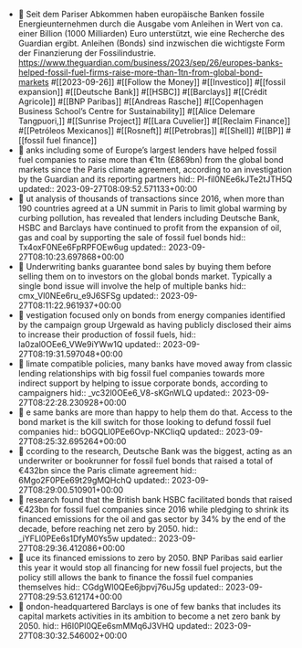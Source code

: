 - 📝 Seit dem Pariser Abkommen haben europäische Banken fossile Energieunternehmen durch die Ausgabe vom Anleihen in Wert von ca. einer Billion (1000 Milliarden) Euro unterstützt, wie eine Recherche des Guardian ergibt. Anleihen (Bonds) sind inzwischen die wichtigste Form der Finanzierung der Fossilindustrie. https://www.theguardian.com/business/2023/sep/26/europes-banks-helped-fossil-fuel-firms-raise-more-than-1tn-from-global-bond-markets #[[2023-09-26]] #[[Follow the Money]] #[[Investico]] #[[fossil expansion]] #[[Deutsche Bank]] #[[HSBC]] #[[Barclays]] #[[Crédit Agricole]] #[[BNP Paribas]] #[[Andreas Rasche]] #[[Copenhagen Business School’s Centre for Sustainability]] #[[Alice Delemare Tangpuori,]] #[[Sunrise Project]] #[[Lara Cuvelier]] #[[Reclaim Finance]] #[[Petróleos Mexicanos]] #[[Rosneft]] #[[Petrobras]] #[[Shell]] #[[BP]] #[[fossil fuel finance]]
- 📌 anks including some of Europe’s largest lenders have helped fossil fuel companies to raise more than €1tn (£869bn) from the global bond markets since the Paris climate agreement, according to an investigation by the Guardian and its reporting partners
  hid:: PI-fil0NEe6kJTe2tJTH5Q
  updated:: 2023-09-27T08:09:52.571133+00:00
- 📌 ut analysis of thousands of transactions since 2016, when more than 190 countries agreed at a UN summit in Paris to limit global warming by curbing pollution, has revealed that lenders including Deutsche Bank, HSBC and Barclays have continued to profit from the expansion of oil, gas and coal by supporting the sale of fossil fuel bonds
  hid:: Tx4oxF0NEe6FpRPFOEw6ug
  updated:: 2023-09-27T08:10:23.697868+00:00
- 📌 Underwriting banks guarantee bond sales by buying them before selling them on to investors on the global bonds market. Typically a single bond issue will involve the help of multiple banks
  hid:: cmx_Vl0NEe6ru_e9J6SFSg
  updated:: 2023-09-27T08:11:22.961937+00:00
- 📌 vestigation focused only on bonds from energy companies identified by the campaign group Urgewald as having publicly disclosed their aims to increase their production of fossil fuels,
  hid:: la0zal0OEe6_VWe9iYWw1Q
  updated:: 2023-09-27T08:19:31.597048+00:00
- 📌 limate compatible policies, many banks have moved away from classic lending relationships with big fossil fuel companies towards more indirect support by helping to issue corporate bonds, according to campaigners
  hid:: _vc32l0OEe6_V8-sKGnWLQ
  updated:: 2023-09-27T08:22:28.230928+00:00
- 📌 e same banks are more than happy to help them do that. Access to the bond market is the kill switch for those looking to defund fossil fuel companies
  hid:: bOGQLl0PEe6Ovp-NKCIiqQ
  updated:: 2023-09-27T08:25:32.695264+00:00
- 📌 ccording to the research, Deutsche Bank was the biggest, acting as an underwriter or bookrunner for fossil fuel bonds that raised a total of €432bn since the Paris climate agreement
  hid:: 6Mgo2F0PEe69t29gMQHchQ
  updated:: 2023-09-27T08:29:00.510901+00:00
- 📌 research found that the British bank HSBC facilitated bonds that raised €423bn for fossil fuel companies since 2016 while pledging to shrink its financed emissions for the oil and gas sector by 34% by the end of the decade, before reaching net zero by 2050.
  hid:: _iYFLl0PEe6s1DfyM0Ys5w
  updated:: 2023-09-27T08:29:36.412086+00:00
- 📌 uce its financed emissions to zero by 2050. BNP Paribas said earlier this year it would stop all financing for new fossil fuel projects, but the policy still allows the bank to finance the fossil fuel companies themselves
  hid:: CGdgWl0QEe6jbpvj76uJ5g
  updated:: 2023-09-27T08:29:53.612174+00:00
- 📌 ondon-headquartered Barclays is one of few banks that includes its capital markets activities in its ambition to become a net zero bank by 2050.
  hid:: H6I0Pl0QEe6smMMq6J3VHQ
  updated:: 2023-09-27T08:30:32.546002+00:00